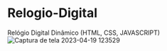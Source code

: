 # Relogio-Digital
Relógio Digital Dinâmico (HTML, CSS, JAVASCRIPT)
![Captura de tela 2023-04-19 123529](https://user-images.githubusercontent.com/124712404/233147967-769a4e0e-4fce-4430-a46d-e2cecdfac611.png)

